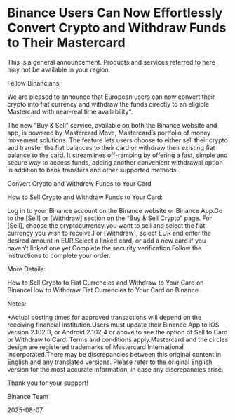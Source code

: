 # Binance Users Can Now Effortlessly Convert Crypto and Withdraw Funds to Their Mastercard

This is a general announcement. Products and services referred to here may not be available in your region.

Fellow Binancians,

We are pleased to announce that European users can now convert their crypto into fiat currency and withdraw the funds directly to an eligible Mastercard with near-real time availability*. 

The new “Buy & Sell” service, available on both the Binance website and app, is powered by Mastercard Move, Mastercard’s portfolio of money movement solutions. The feature lets users choose to either sell their crypto and transfer the fiat balances to their card or withdraw their existing fiat balance to the card. It streamlines off-ramping by offering a fast, simple and secure way to access funds, adding another convenient withdrawal option in addition to bank transfers and other supported methods.

Convert Crypto and Withdraw Funds to Your Card

How to Sell Crypto and Withdraw Funds to Your Card:

Log in to your Binance account on the Binance website or Binance App.Go to the [Sell] or [Withdraw] section on the “Buy & Sell Crypto” page. For [Sell], choose the cryptocurrency you want to sell and select the fiat currency you wish to receive.For [Withdraw], select EUR and enter the desired amount in EUR.Select a linked card, or add a new card if you haven’t linked one yet.Complete the security verification.Follow the instructions to complete your order.

More Details: 

How to Sell Crypto to Fiat Currencies and Withdraw to Your Card on BinanceHow to Withdraw Fiat Currencies to Your Card on Binance

Notes:

*Actual posting times for approved transactions will depend on the receiving financial institution.Users must update their Binance App to iOS version 2.102.3, or Android 2.102.4 or above to see the option of Sell to Card or Withdraw to Card. Terms and conditions apply.Mastercard and the circles design are registered trademarks of Mastercard International Incorporated.There may be discrepancies between this original content in English and any translated versions. Please refer to the original English version for the most accurate information, in case any discrepancies arise.

Thank you for your support!

Binance Team

2025-08-07